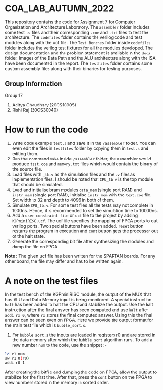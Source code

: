 # COA_LAB_AUTUMN_2022
This repository contains the code for Assignment 7 for Computer Organization and Architecture Laboratory. The `assembler` folder includes some test `.s` files and their corresponding `.coe` and `.txt` files to test the architecture. The `codefiles` folder contains the verilog code and test modules along with the ucf file. The `Test Benches` folder inside `codefiles` folder includes the verilog test fixtures for all the modules developed. The design documentation and the problem statement is available in the `docs` folder. Images of the Data Path and the ALU architecture along with the ISA have been documented in the report. The `testfiles` folder contains some custom assembly files along with their binaries for testing purposes. 

## Group Information
Group 17
1. Aditya Choudhary (20CS10005)
2. Rishi Raj (20CS30040)

# How to run the code
1. Write code example `test.s` and save it in the `/assembler` folder. You can even edit the files in `testfiles` folder by copying them in `test.s` and editing them.
2. Run the command `make` inside `/assembler` folder, the assembler would produce `test.coe` and `memory.txt` files which would contain the binary of the source file.
4. Load files with `_tb.v` as the simulation files and the `.v` files as implementation files. I should be noted that `CPU_tb.v` is the top module that should be simulated.
5. Load and initialise bram modules `data_mem` (single port RAM) and `instr_mem` (single port RAM), initialise `instr_mem` with the `test.coe` file. Set width to 32 and depth to 4096 in both of them.
6. Simulate `CPU_tb.v`. For some test files all the tests may not complete in 1000ns. Hence, it is recommended to set the simulation time to 10000ns.
7. Add a `user constraint file` or `ucf` file to the project by adding `KGPminiRISC.ucf`. The ucf file specifies the mapping of FPGA ports to out verilog ports. Two special buttons have been added. `reset` button restarts the program in execution and `cont` button gets the processor out of the halt state.
8. Generate the corresponding bit file after synthesizing the modules and dump the file on FPGA. 

<b>Note</b> : 
The given ucf file has been written for the SPARTAN boards. For any other board, the file may differ and has to be written again.

# A note on the test files
In the test bench of the KGPminiRISC module, the output of the MUX that has ALU and Data Memory input is being monitored. A special instruction `halt` has been added to halt the CPU and stabilize the output. Use the halt instruction after the final answer has been computed and use `halt` after `addi rx 0`, where `rx` stores the final computed answer. Using this the final answer can be seen even on FPGA. Here we provide the output format for the main test file which is `bubble_sort.s`.

1. For `bubble_sort.s` the inputs are loaded in registers r0 and are stored in the data memory after which the `bubble_sort` algorithm runs. To add a new number `num` to the code, use the snippet :-
``` bash
ld r1 num
sw r1 0(r0)
addi r0 1
```
        
After creating the bitfile and dumping the code on FPGA, allow the output to stabilize for the first time. After that, press the `cont` button on the FPGA to view numbers stored in the memory in sorted order.
